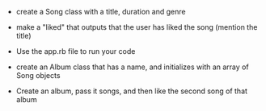 - create a Song class with a title, duration and genre
- make a "liked" that outputs that the user has liked the song (mention the title)

- Use the app.rb file to run your code

- create an Album class that has a name, and initializes with an array of Song objects

<!-- time permitting -->
- Create an album, pass it songs, and then like the second song of that album 
